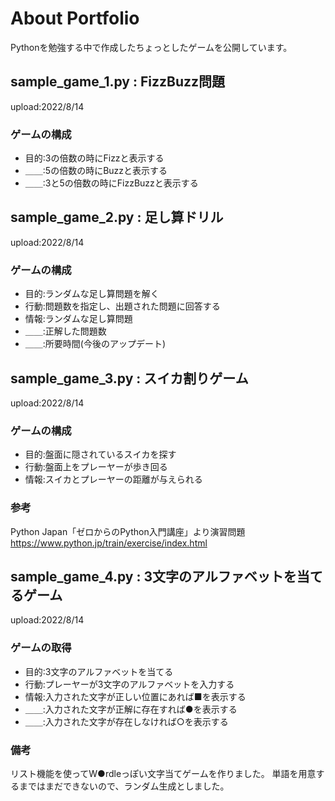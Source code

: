 # About Portfolio
Pythonを勉強する中で作成したちょっとしたゲームを公開しています。

## sample_game_1.py : FizzBuzz問題
upload:2022/8/14

### ゲームの構成
- 目的:3の倍数の時にFizzと表示する
- ＿＿:5の倍数の時にBuzzと表示する
- ＿＿:3と5の倍数の時にFizzBuzzと表示する

## sample_game_2.py : 足し算ドリル
upload:2022/8/14

### ゲームの構成
- 目的:ランダムな足し算問題を解く
- 行動:問題数を指定し、出題された問題に回答する
- 情報:ランダムな足し算問題
- ＿＿:正解した問題数
- ＿＿:所要時間(今後のアップデート)

## sample_game_3.py : スイカ割りゲーム
upload:2022/8/14

### ゲームの構成
- 目的:盤面に隠されているスイカを探す
- 行動:盤面上をプレーヤーが歩き回る
- 情報:スイカとプレーヤーの距離が与えられる

### 参考
Python Japan「ゼロからのPython入門講座」より演習問題
https://www.python.jp/train/exercise/index.html

## sample_game_4.py : 3文字のアルファベットを当てるゲーム
upload:2022/8/14

### ゲームの取得
- 目的:3文字のアルファベットを当てる
- 行動:プレーヤーが3文字のアルファベットを入力する
- 情報:入力された文字が正しい位置にあれば■を表示する
- ＿＿:入力された文字が正解に存在すれば●を表示する
- ＿＿:入力された文字が存在しなければ○を表示する

### 備考
リスト機能を使ってW●rdleっぽい文字当てゲームを作りました。
単語を用意するまではまだできないので、ランダム生成としました。